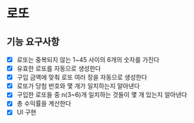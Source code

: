 # 로또

## 기능 요구사항

- [X] 로또는 중복되지 않는 1~45 사이의 6개의 숫자를 가진다
- [X] 유효한 로또를 자동으로 생성한다
- [X] 구입 금액에 맞춰 로또 여러 장을 자동으로 생성한다
- [X] 로또가 당첨 번호와 몇 개가 일치하는지 알아낸다
- [X] 구입한 로또들 중 n(3~6)개 일치하는 것들이 몇 개 있는지 알아낸다
- [X] 총 수익률을 계산한다
- [X] UI 구현